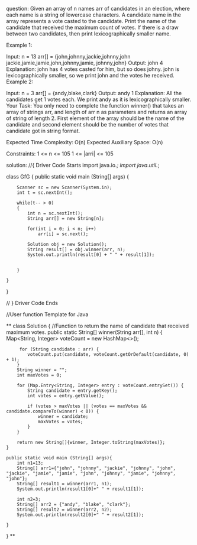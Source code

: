 question:
Given an array of n names arr of candidates in an election, where each name is a string of lowercase characters. A candidate name in the array represents a vote casted to the candidate. Print the name of the candidate that received the maximum count of votes. If there is a draw between two candidates, then print lexicographically smaller name.

Example 1:

Input:
n = 13
arr[] = {john,johnny,jackie,johnny,john 
jackie,jamie,jamie,john,johnny,jamie,
johnny,john}
Output: john 4
Explanation: john has 4 votes casted for 
him, but so does johny. john is 
lexicographically smaller, so we print 
john and the votes he received.
Example 2:

Input:
n = 3
arr[] = {andy,blake,clark}
Output: andy 1
Explanation: All the candidates get 1 
votes each. We print andy as it is 
lexicographically smaller.
Your Task:
You only need to complete the function winner() that takes an array of strings arr, and length of arr n as parameters and returns an array of string of length 2. First element of the array should be the name of the candidate and second element should be the number of votes that candidate got in string format.

Expected Time Complexity: O(n)
Expected Auxiliary Space: O(n)

Constraints:
1 <= n <= 105
1 <= |arri| <= 105





solution:
//{ Driver Code Starts
import java.io.*;
import java.util.*;

class GfG
{
    public static void main (String[] args)
    {
        
        Scanner sc = new Scanner(System.in);
        int t = sc.nextInt();
        
        while(t-- > 0)
        {
            int n = sc.nextInt();
            String arr[] = new String[n];
            
            for(int i = 0; i < n; i++)
                arr[i] = sc.next();
            
            Solution obj = new Solution();    
            String result[] = obj.winner(arr, n);
            System.out.println(result[0] + " " + result[1]);
            
           
        }
        
    }
}

// } Driver Code Ends


//User function Template for Java

**
class Solution
{
    //Function to return the name of candidate that received maximum votes.
    public static String[] winner(String arr[], int n)
    {
         Map<String, Integer> voteCount = new HashMap<>();
         
         
         for (String candidate : arr) {
            voteCount.put(candidate, voteCount.getOrDefault(candidate, 0) + 1);
        }
        String winner = "";
        int maxVotes = 0;

        for (Map.Entry<String, Integer> entry : voteCount.entrySet()) {
            String candidate = entry.getKey();
            int votes = entry.getValue();

            if (votes > maxVotes || (votes == maxVotes && candidate.compareTo(winner) < 0)) {
                winner = candidate;
                maxVotes = votes;
            }
        }
        
        return new String[]{winner, Integer.toString(maxVotes)};
    }
    
    public static void main (String[] args){
        int n1=13;
        String[] arr1={"john", "johnny", "jackie", "johnny", "john", "jackie", "jamie", "jamie", "john", "johnny", "jamie", "johnny", "john"};
        String[] result1 = winner(arr1, n1);
        System.out.println(result1[0]+" " + result1[1]);
        
        int n2=3;
        String[] arr2 = {"andy", "blake", "clark"};
        String[] result2 = winner(arr2, n2);
        System.out.println(result2[0]+" " + result2[1]);
        
    }
    
    
}
**